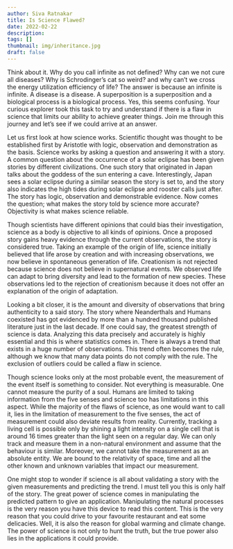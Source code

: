 ```yaml
---
author: Siva Ratnakar
title: Is Science Flawed?
date: 2022-02-22
description: 
tags: []
thumbnail: img/inheritance.jpg
draft: false
---
```


Think about it. Why do you call infinite as not defined? Why can we not cure all diseases? Why is Schrodinger’s cat so weird? and why can’t we cross the energy utilization efficiency of life? The answer is because an infinite is infinite. A disease is a disease. A superposition is a superposition and a biological process is a biological process. Yes, this seems confusing. Your curious explorer took this task to try and understand if there is a flaw in science that limits our ability to achieve greater things. Join me through this journey and let’s see if we could arrive at an answer.

Let us first look at how science works. Scientific thought was thought to be established first by Aristotle with logic, observation and demonstration as the basis.  Science works by asking a question and answering it with a story. A common question about the occurrence of a solar eclipse has been given stories by different civilizations. One such story that originated in Japan talks about the goddess of the sun entering a cave. Interestingly, Japan sees a solar eclipse during a similar season the story is set to, and the story also indicates the high tides during solar eclipse and rooster calls just after. The story has logic, observation and demonstrable evidence. Now comes the question; what makes the story told by science more accurate? Objectivity is what makes science reliable.

Though scientists have different opinions that could bias their investigation, science as a body is objective to all kinds of opinions. Once a proposed story gains heavy evidence through the current observations, the story is considered true. Taking an example of the origin of life, science initially believed that life arose by creation and with increasing observations, we now believe in spontaneous generation of life. Creationism is not rejected because science does not believe in supernatural events. We observed life can adapt to bring diversity and lead to the formation of new species. These observations led to the rejection of creationism because it does not offer an explanation of the origin of adaptation.

Looking a bit closer, it is the amount and diversity of observations that bring authenticity to a said story. The story where Neanderthals and Humans coexisted has got evidenced by more than a hundred thousand published literature just in the last decade. If one could say, the greatest strength of science is data. Analyzing this data precisely and accurately is highly essential and this is where statistics comes in. There is always a trend that exists in a huge number of observations. This trend often becomes the rule, although we know that many data points do not comply with the rule. The exclusion of outliers could be called a flaw in science.

Though science looks only at the most probable event, the measurement of the event itself is something to consider. Not everything is measurable. One cannot measure the purity of a soul. Humans are limited to taking information from the five senses and science too has limitations in this aspect. While the majority of the flaws of science, as one would want to call it, lies in the limitation of measurement to the five senses, the act of measurement could also deviate results from reality. Currently, tracking a living cell is possible only by shining a light intensity on a single cell that is around 16 times greater than the light seen on a regular day. We can only track and measure them in a non-natural environment and assume that the behaviour is similar. Moreover, we cannot take the measurement as an absolute entity. We are bound to the relativity of space, time and all the other known and unknown variables that impact our measurement.

One might stop to wonder if science is all about validating a story with the given measurements and predicting the trend. I must tell you this is only half of the story. The great power of science comes in manipulating the predicted pattern to give an application. Manipulating the natural processes is the very reason you have this device to read this content. This is the very reason that you could drive to your favourite restaurant and eat some delicacies. Well, it is also the reason for global warming and climate change. The power of science is not only to hunt the truth, but the true power also lies in the applications it could provide.